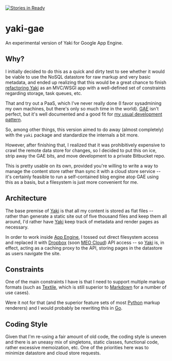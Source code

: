 [![Stories in Ready](https://badge.waffle.io/rcarmo/yaki-gae.png?label=ready&title=Ready)](https://waffle.io/rcarmo/yaki-gae)

yaki-gae
========

An experimental version of Yaki for Google App Engine.

## Why?

I initially decided to do this as a quick and dirty test to see whether it would be viable to use the NoSQL datastore for raw markup and very basic metadata, and ended up realizing that this would be a great chance to finish [refactoring Yaki][tng] as an MVC/WSGI app with a well-defined set of constraints regarding storage, task queues, etc.

That and try out a PaaS, which I've never really done (I favor sysadmining my own machines, but there's only so much time in the world). [GAE][gae] isn't perfect, but it's well documented and a good fit for [my usual development pattern][dp].

So, among other things, this version aimed to do away (almost completely) with the `yaki` package and standardize the internals a bit more.

However, after finishing that, I realized that it was prohibitively expensive to crawl the remote data store for changes, so I decided to put this on ice, strip away the GAE bits, and move development to a private Bitbucket repo.

This is pretty usable on its own, provided you're willing to write a way to manage the content store rather than sync it with a cloud store service -- it's certainly feasible to run a self-contained blog engine atop GAE using this as a basis, but a filesystem is just more convenient for me.

## Architecture

The base premise of [Yaki][y] is that all my content is stored as flat files -- rather than generate a static site out of five thousand files and keep them all around, I'd rather have [Yaki][y] keep track of metadata and render pages as necessary. 

In order to work inside [App Engine][gae], I tossed out direct filesystem access and replaced it with [Dropbox][db] (soon [MEO Cloud][mc]) API access -- so [Yaki][y] is, in effect, acting as a caching proxy to the API, storing pages in the datastore as users navigate the site.

## Constraints

One of the main constraints I have is that I need to support multiple markup formats (such as [Textile][tt], which is still superior to [Markdown][md] for a number of use cases).

Were it not for that (and the superior feature sets of most [Python][py] markup renderers) and I would probably be rewriting this in [Go].

## Coding Style

Given that I'm re-using a fair amount of old code, the coding style is uneven and there is an uneasy mix of singletons, static classes, functional code, rather excessive memoization, etc. One of the priorities here was to minimize datastore and cloud store requests.

[gae]: https://cloud.google.com/products/app-engine/
[db]: http://www.dropbox.com
[mc]: http://meocloud.pt
[ttom]: http://the.taoofmac.com
[y]: https://github.com/rcarmo/Yaki
[tng]: https://github.com/rcarmo/yaki-tng
[2822]: http://www.ietf.org/rfc/rfc2822.txt
[tt]: http://en.wikipedia.org/wiki/Textile_(markup_language)
[md]: http://en.wikipedia.org/wiki/Markdown
[py]: http://www.python.org
[go]: http://www.golang.org
[dp]: http://the.taoofmac.com/space/blog/2013/08/11/2300
